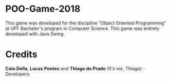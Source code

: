 # POO-Game-2018
This game was developed for the discipline "Object Oriented Programming" at UFF Bachelor's program in Computer Science. This game was entirely developed with Java Swing.

# Credits
**Caio Della**, **Lucas Pontes** and **Thiago do Prado** *(It's me, Thiago)* - Developers
